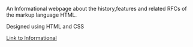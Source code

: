 An Informational webpage about the history,features and related RFCs of the markup language HTML.


Designed using HTML and CSS

<!-- <a href="https://github.com/kamoah233/HTML-Informational/blob/09d687eeff56bb9b7b96d143ed64db22903c68d5/312assg3.html"> Link to Informational</a> -->

<a href="https://cs.odu.edu/~cs_kamoa001/312assg3.html"> Link to Informational</a>

